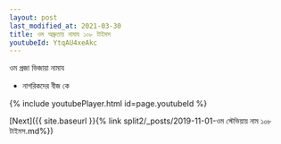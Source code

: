 ```yaml
---
layout: post
last_modified_at: 2021-03-30
title: ওম অম্রুতায় নামায ১০৮ টাইমস
youtubeId: YtqAU4xeAkc
---
```

 
 
 ওম প্রজা ভিজায়া নামায  
 
 -  নাগরিকদের বীজ কে 
 
  
 
  
 
 
 
 
 
 


{% include youtubePlayer.html id=page.youtubeId %}
 
[Next]({{ site.baseurl }}{% link  split2/_posts/2019-11-01-ওম স্টেভিয়ায় নাম ১০৮ টাইমস.md%})
 
